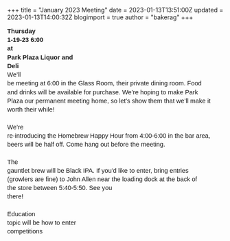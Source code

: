 +++
title = "January 2023 Meeting"
date = 2023-01-13T13:51:00Z
updated = 2023-01-13T14:00:32Z
blogimport = true 
author = "bakerag"
+++

<span id="docs-internal-guid-7600b144-7fff-ad12-5fa1-ca11d2960816"><p dir="ltr" style="line-height: 1.38; margin-bottom: 0pt; margin-top: 0pt;"><span style="font-family: Arial; font-size: 11pt; font-variant-east-asian: normal; font-variant-numeric: normal; vertical-align: baseline; white-space: pre-wrap;"><b>Thursday 1-19-23 6:00 </b></span><span style="font-family: Arial; font-size: 11pt; white-space: pre-wrap;"><b>at Park Plaza Liquor and Deli</b></span></p><p dir="ltr" style="line-height: 1.38; margin-bottom: 0pt; margin-top: 0pt;"><span style="font-family: Arial; font-size: 11pt; white-space: pre-wrap;">We’ll be meeting at 6:00 in the Glass Room, their private dining room. Food and drinks will be available for purchase. We’re hoping to make Park Plaza our permanent meeting home, so let’s show them that we’ll make it worth their while! </span></p><p dir="ltr" style="line-height: 1.38; margin-bottom: 0pt; margin-top: 0pt;"><span style="font-family: Arial; font-size: 11pt; font-variant-east-asian: normal; font-variant-numeric: normal; vertical-align: baseline; white-space: pre-wrap;"><br /></span></p><p dir="ltr" style="line-height: 1.38; margin-bottom: 0pt; margin-top: 0pt;"><span style="font-family: Arial; font-size: 11pt; font-variant-east-asian: normal; font-variant-numeric: normal; vertical-align: baseline; white-space: pre-wrap;">We’re re-introducing the Homebrew Happy Hour from 4:00-6:00 in the bar area, beers will be half off. Come hang out before the meeting. </span></p><p dir="ltr" style="line-height: 1.38; margin-bottom: 0pt; margin-top: 0pt;"><span style="font-family: Arial; font-size: 11pt; font-variant-east-asian: normal; font-variant-numeric: normal; vertical-align: baseline; white-space: pre-wrap;"><br /></span></p><p dir="ltr" style="line-height: 1.38; margin-bottom: 0pt; margin-top: 0pt;"><span style="font-family: Arial; font-size: 11pt; font-variant-east-asian: normal; font-variant-numeric: normal; vertical-align: baseline; white-space: pre-wrap;">T</span><span style="font-family: Arial; font-size: 11pt; white-space: pre-wrap;">he gauntlet brew will be Black IPA. If you’d like to enter, bring entries (growlers are fine) to John Allen near the loading dock at the back of the store between 5:40-5:50. See you there!</span></p><p dir="ltr" style="line-height: 1.38; margin-bottom: 0pt; margin-top: 0pt;"><span style="font-family: Arial; font-size: 11pt; white-space: pre-wrap;"><br /></span></p><p dir="ltr" style="line-height: 1.38; margin-bottom: 0pt; margin-top: 0pt;"><span style="font-family: Arial; font-size: 11pt; white-space: pre-wrap;">Education topic will be how to enter competitions</span></p><div><span style="font-family: Arial; font-size: 11pt; font-variant-east-asian: normal; font-variant-numeric: normal; vertical-align: baseline; white-space: pre-wrap;"><br /></span></div></span>
